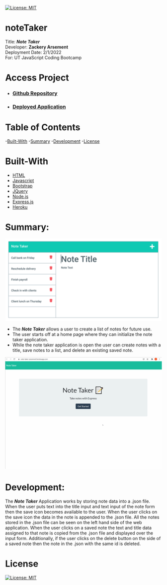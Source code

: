 [![License: MIT](https://img.shields.io/badge/License-MIT-yellow.svg)](https://opensource.org/licenses/MIT)

# noteTaker
Title: ***Note Taker*** \
Developer: **Zackery Arsement** \
Deployment Date:  2/1/2022 \
For:  UT JavaScript Coding Bootcamp

# Access Project

- ### [Github Repository](https://github.com/ZackeryArsement/noteTaker)
- ### [Deployed Application](https://note-taker-zarsement.herokuapp.com/)

# Table of Contents

-[Built-With](#built-with)
-[Summary](#summary)
-[Development](#development)
-[License](#license)

# Built-With

* [HTML](https://html.com/)
* [Javascript](https://javascript.com/)
* [Bootstrap](https://getbootstrap.com/)
* [JQuery](https://jquery.com/)
* [Node.js](https://nodejs.org/en/)
* [Express.js](https://expressjs.com/)
* [Heroku](https://heroku.com/)

# Summary:

![Generated HTML](https://github.com/ZackeryArsement/noteTaker/blob/main/Assets/11-express-homework-demo-01.png)

* The ***Note Taker*** allows a user to create a list of notes for future use.
* The user starts off at a home page where they can initialize the note taker application.
* While the note taker application is open the user can create notes with a title, save notes to a list, and delete an existing saved note.

![Gif of Use](https://github.com/ZackeryArsement/noteTaker/blob/main/Assets/noteTaker.gif)

# Development:

The ***Note Taker*** Application works by storing note data into a .json file. When the user puts text into the title input and text input of the note form then the save icon becomes available to the user. When the user clicks on the save icon the data in the note is appended to the .json file. All the notes stored in the .json file can be seen on the left hand side of the web application. When the user clicks on a saved note the text and title data assigned to that note is copied from the .json file and displayed over the input form. Additionally, if the user clicks on the delete button on the side of a saved note then the note in the .json with the same id is deleted.

# License
[![License: MIT](https://img.shields.io/badge/License-MIT-yellow.svg)](https://opensource.org/licenses/MIT)
